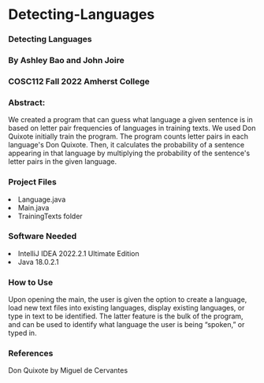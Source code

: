 # Detecting-Languages


<h3>Detecting Languages</h3>
<h3>By Ashley Bao and John Joire</h3>
<h3>COSC112 Fall 2022 Amherst College</h3>
<h3>Abstract:</h3> 
We created a program that can guess what language a given sentence is in based on letter pair frequencies of languages in training texts. We used Don Quixote initially train the program. The program counts letter pairs in each language's Don Quixote. Then, it calculates the probability of a sentence appearing in that language by multiplying the probability of the sentence's letter pairs in the given language.
<h3>Project Files</h3>
<li>Language.java</li>
<li>Main.java</li> 
<li>TrainingTexts folder</li>
<h3>Software Needed</h3>
<li>IntelliJ IDEA 2022.2.1 Ultimate Edition</li>
<li>Java 18.0.2.1</li>
<h3>How to Use</h3>
Upon opening the main, the user is given the option to create a language, load new text files into existing languages, display existing languages, or type in text to be identified. The latter feature is the bulk of the program, and can be used to identify what language the user is being “spoken,” or typed in.
<h3>References</h3> 
Don Quixote by Miguel de Cervantes
